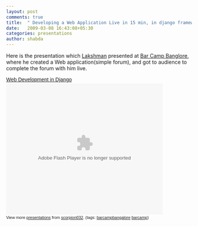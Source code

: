 ```yaml
---
layout: post
comments: true
title:  " Developing a Web Application Live in 15 min, in django framework"
date:   2009-03-08 16:43:08+05:30
categories: presentations
author: shabda
---
```

Here is the presentation which [Lakshman](http://twitter.com/scorpion032) presented at [Bar Camp Banglore](http://barcampbangalore.org/bcb8/developing-a-web-application-live-in-15-min-in-django-framework), where he created a Web application(simple forum), and got to audience to complete the forum with him live.

<div style="width: 425px; text-align: left;" id="__ss_1105321"><a style="margin: 12px 0pt 3px; font-family: Helvetica,Arial,Sans-serif; font-style: normal; font-variant: normal; font-weight: normal; font-size: 14px; line-height: normal; font-size-adjust: none; font-stretch: normal; display: block; text-decoration: underline;" href="http://www.slideshare.net/scorpion032/web-development-in-django?type=presentation" title="Web Development in Django">Web Development in Django</a><object style="margin: 0px;" width="425" height="355"><param name="movie" value="http://static.slideshare.net/swf/ssplayer2.swf?doc=django-090305061028-phpapp02&amp;rel=0&amp;stripped_title=web-development-in-django"><param name="allowFullScreen" value="true"><param name="allowScriptAccess" value="always"><embed src="http://static.slideshare.net/swf/ssplayer2.swf?doc=django-090305061028-phpapp02&amp;rel=0&amp;stripped_title=web-development-in-django" type="application/x-shockwave-flash" allowscriptaccess="always" allowfullscreen="true" width="425" height="355"></embed></object><div style="font-size: 11px; font-family: tahoma,arial; height: 26px; padding-top: 2px;">View more <a style="text-decoration: underline;" href="http://www.slideshare.net/">presentations</a> from <a style="text-decoration: underline;" href="http://www.slideshare.net/scorpion032">scorpion032</a>. (tags: <a style="text-decoration: underline;" href="http://slideshare.net/tag/barcampbangalore">barcampbangalore</a> <a style="text-decoration: underline;" href="http://slideshare.net/tag/barcamp">barcamp</a>)</div></div>

